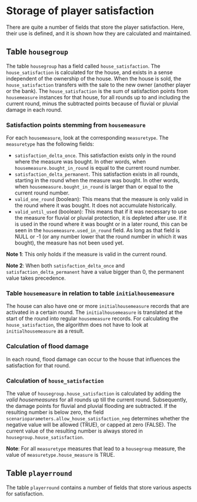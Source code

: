 # Storage of player satisfaction

There are quite a number of fields that store the player satisfaction. Here, their use is defined, and it is shown how they are calculated and maintained.

## Table `housegroup`
The table `housegroup` has a field called `house_satisfaction`. The `house_satisfaction` is calculated for the house, and exists in a sense independent of the ownership of the house. When the house is sold, the `house_satisfaction` transfers with the sale to the new owner (another player or the bank). The `house_satisfaction` is the sum of satisfaction points from `housemeasure` instances for that house, for all rounds up to and including the current round, minus the subtracted points because of fluvial or pluvial damage in each round.


### Satisfaction points stemming from `housemeasure` 
For each `housemeasure`, look at the corresponding `measuretype`. The `measuretype` has the following fields:
- `satisfaction_delta_once`. This satisfaction exists only in the round where the measure was bought. In other words, when `housemeasure.bought_in_round` is equal to the current round number.
- `satisfaction_delta_permanent`. This satisfaction exists in all rounds, starting in the round when the measure was bought. In other words, when `housemeasure.bought_in_round` is larger than or equal to the current round number. 
- `valid_one_round` (boolean): This means that the measure is only valid in the round where it was bought. It does not accumulate historically.
- `valid_until_used` (boolean): This means that if it was necessary to use the measure for fluvial or pluvial protection, it is depleted after use. If it is used in the round where it was bought or in a later round, this can be seen in the `housemeasure.used_in_round` field. As long as that field is NULL or -1 (or any number lower that the round number in which it was bought), the measure has not been used yet.

**Note 1**: This only holds if the measure is valid in the current round.

**Note 2**: When both `satisfaction_delta_once` and `satisfaction_delta_permanent` have a value bigger than 0, the permanent value takes precedence.


### Table `housemeasure` in relation to table `initialhousemeasure`
The house can also have one or more `initialhousemeasure` records that are activated in a certain round. The `initialhousemeasure` is translated at the start of the round into regular `housemeasure` records. For calculating the `house_satisfaction`, the algorithm does not have to look at `initialhousemeasure` as a result.


### Calculation of flood damage
In each round, flood damage can occur to the house that influences the satisfaction for that round. 


### Calculation of `house_satisfaction`
The value of `housegroup.house_satisfaction` is calculated by adding the _valid housemeasures_ for all rounds up till the current round.
Subsequently, the damage points for fluvial and pluvial flooding are subtracted.
If the resulting number is below zero, the field `scenarioparameters.allow_house_satisfaction_neg` determines whether the negative value will be allowed (TRUE), or capped at zero (FALSE). 
The current value of the resulting number is always stored in `housegroup.house_satisfaction`. 


**Note**: For all `measuretype` measures that lead to a `housegroup` measure, the value of `measuretype.house_measure` is TRUE.


## Table `playerround`
The table `playerround` contains a number of fields that store various aspects for satisfaction.


